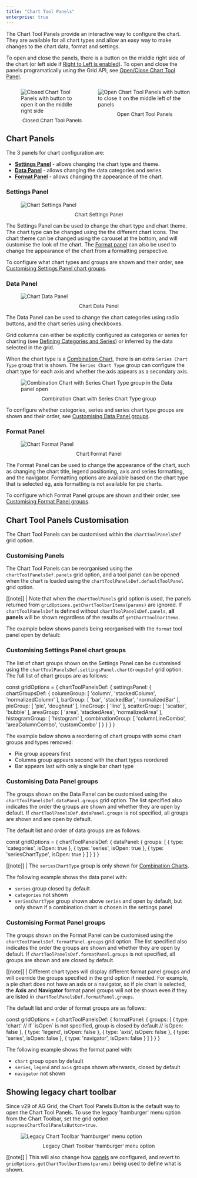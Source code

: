 ```yaml
---
title: "Chart Tool Panels"
enterprise: true
---
```


The Chart Tool Panels provide an interactive way to configure the chart. They are available for all chart types and allow an easy way to make changes to the chart data, format and settings.

To open and close the panels, there is a button on the middle right side of the chart (or left side if [Right to Left is enabled](/rtl/)). To open and close the panels programatically using the Grid API, see [Open/Close Chart Tool Panel](/integrated-charts-api-chart-tool-panel/).

<div style="display: flex; margin-bottom: 25px; margin-top: 25px; margin-left: 40px; gap: 40px">
    <figure style="flex: 2; margin: 0;">
        <img src="resources/closed-charts-tool-panel.png" alt="Closed Chart Tool Panels with button to open it on the middle right side"/>
        <figcaption style="text-align: center; font-size: 0.85rem; margin-top: 10px;">Closed Chart Tool Panels</figcaption>
    </figure>
    <figure style="flex: 3; margin: 0;">
        <img src="resources/open-charts-tool-panel.png" alt="Open Chart Tool Panels with button to close it on the middle left of the panels"/>
        <figcaption style="text-align: center; font-size: 0.85rem; margin-top: 10px;">Open Chart Tool Panels</figcaption>
    </figure>
</div>

## Chart Panels

The 3 panels for chart configuration are:

- [**Settings Panel**](#settings-panel) - allows changing the chart type and theme.
- [**Data Panel**](#data-panel) - allows changing the data categories and series.
- [**Format Panel**](#format-panel) - allows changing the appearance of the chart.

### Settings Panel

<figure style="flex: 3;">
    <img src="resources/settings-panel.png" alt="Chart Settings Panel"/>
    <figcaption style="text-align: center; font-size: 0.85rem; margin-top: 10px;">Chart Settings Panel</figcaption>
</figure>

The Settings Panel can be used to change the chart type and chart theme. The chart type can be changed using the the different chart icons. The chart theme can be changed using the carousel at the bottom, and will customise the look of the chart. The [Format panel](#format-panel) can also be used to change the appearance of the chart from a formatting perspective.

To configure what chart types and groups are shown and their order, see [Customising Settings Panel chart groups](#customising-settings-panel-chart-groups).

### Data Panel

<figure style="flex: 3;">
    <img src="resources/data-panel.png" alt="Chart Data Panel"/>
    <figcaption style="text-align: center; font-size: 0.85rem; margin-top: 10px;">Chart Data Panel</figcaption>
</figure>

The Data Panel can be used to change the chart categories using radio buttons, and the chart series using checkboxes.

Grid columns can either be explicitly configured as categories or series for charting (see [Defining Categories and Series](/integrated-charts-range-chart/#defining-categories-and-series)) or inferred by the data selected in the grid.

When the chart type is a [Combination Chart](/combination-series), there is an extra `Series Chart Type` group that is shown. The `Series Chart Type` group can configure the chart type for each axis and whether the axis appears as a secondary axis.

<figure style="flex: 3;">
    <img src="resources/series-chart-type.png" alt="Combination Chart with Series Chart Type group in the Data panel open"/>
    <figcaption style="text-align: center; font-size: 0.85rem; margin-top: 10px;">Combination Chart with Series Chart Type group</figcaption>
</figure>

To configure whether categories, series and series chart type groups are shown and their order, see [Customising Data Panel groups](#customising-data-panel-groups).

### Format Panel

<figure style="flex: 3;">
    <img src="resources/format-panel.png" alt="Chart Format Panel"/>
    <figcaption style="text-align: center; font-size: 0.85rem; margin-top: 10px;">Chart Format Panel</figcaption>
</figure>

The Format Panel can be used to change the appearance of the chart, such as changing the chart title, legend positioning, axis and series formatting, and the navigator. Formatting options are available based on the chart type that is selected eg, axis formatting is not available for pie charts.

To configure which Format Panel groups are shown and their order, see [Customising Format Panel groups](#customising-format-panel-groups).

## Chart Tool Panels Customisation

The Chart Tool Panels can be customised within the `chartToolPanelsDef` grid option.

<api-documentation source='grid-options/properties.json' section='charts' names='["chartToolPanelsDef"]' ></api-documentation>

### Customising Panels

The Chart Tool Panels can be reorganised using the `chartToolPanelsDef.panels` grid option, and a tool panel can be opened when the chart is loaded using the `chartToolPanelsDef.defaultToolPanel` grid option.

[[note]]
| Note that when the `chartToolPanels` grid option is used, the panels returned from `gridOptions.getChartToolbarItems(params)` are ignored. If `chartToolPanelsDef` is defined without `chartToolPanelsDef.panels`, **all panels** will be shown regardless of the results of `getChartToolbarItems`.

The example below shows panels being reorganised with the `format` tool panel open by default:

<grid-example title='Customising chart tool panels' name='customise-panels' type='generated' options='{ "enterprise": true, "modules": ["clientside", "menu", "charts"] }'></grid-example>

### Customising Settings Panel chart groups

The list of chart groups shown on the Settings Panel can be customised using the `chartToolPanelsDef.settingsPanel.chartGroupsDef` grid option. The full list of chart groups are as follows:

<snippet>
const gridOptions = {
    chartToolPanelsDef: {
        settingsPanel: {
            chartGroupsDef: {
                columnGroup: [
                    'column',
                    'stackedColumn',
                    'normalizedColumn'
                ],
                barGroup: [
                    'bar',
                    'stackedBar',
                    'normalizedBar'
                ],
                pieGroup: [
                    'pie',
                    'doughnut'
                ],
                lineGroup: [
                    'line'
                ],
                scatterGroup: [
                    'scatter',
                    'bubble'
                ],
                areaGroup: [
                    'area',
                    'stackedArea',
                    'normalizedArea'
                ],
                histogramGroup: [
                    'histogram'
                ],
                combinationGroup: [
                    'columnLineCombo',
                    'areaColumnCombo',
                    'customCombo'
                ]
            }
        }
    }
}
</snippet>

The example below shows a reordering of chart groups with some chart groups and types removed:

* Pie group appears first
* Columns group appears second with the chart types reordered
* Bar appears last with only a single bar chart type

<grid-example title='Customising settings panel chart groups' name='customise-chart-groups' type='generated' options='{ "enterprise": true, "modules": ["clientside", "menu", "charts"] }'></grid-example>

### Customising Data Panel groups

The groups shown on the Data Panel can be customised using the `chartToolPanelsDef.dataPanel.groups` grid option. The list specified also indicates the order the groups are shown and whether they are open by default. If `chartToolPanelsDef.dataPanel.groups` is not specified, all groups are shown and are open by default.

The default list and order of data groups are as follows:

<snippet>
const gridOptions = {
    chartToolPanelsDef: {
        dataPanel: {
            groups: [
                { type: 'categories', isOpen: true },
                { type: 'series', isOpen: true },
                { type: 'seriesChartType', isOpen: true }
            ]
        }
    }
}
</snippet>

[[note]]
| The `seriesChartType` group is only shown for [Combination Charts](/charts-combination-series/).

The following example shows the data panel with:

* `series` group closed by default
* `categories` not shown
* `seriesChartType` group shown above `series` and open by default, but only shown if a combination chart is chosen in the settings panel

<grid-example title='Customising data panel groups' name='customise-data-groups' type='generated' options='{ "enterprise": true, "modules": ["clientside", "menu", "charts"] }'></grid-example>

### Customising Format Panel groups

The groups shown on the Format Panel can be customised using the `chartToolPanelsDef.formatPanel.groups` grid option. The list specified also indicates the order the groups are shown and whether they are open by default. If `chartToolPanelsDef.formatPanel.groups` is not specified, all groups are shown and are closed by default.

[[note]]
| Different chart types will display different format panel groups and will override the groups specified in the grid option if needed. For example, a pie chart does not have an axis or a navigator, so if pie chart is selected, the **Axis** and **Navigator** format panel groups will not be shown even if they are listed in `chartToolPanelsDef.formatPanel.groups`.

The default list and order of format groups are as follows:

<snippet>
const gridOptions = {
    chartToolPanelsDef: {
        formatPanel: {
            groups: [
                {
                    type: 'chart'
                    // If `isOpen` is not specified, group is closed by default
                    // isOpen: false
                },
                { type: 'legend', isOpen: false },
                { type: 'axis', isOpen: false },
                { type: 'series', isOpen: false },
                { type: 'navigator', isOpen: false }
            ]
        }
    }
}
</snippet>

The following example shows the format panel with:

* `chart` group open by default
* `series`, `legend` and `axis` groups shown afterwards, closed by default
* `navigator` not shown

<grid-example title='Customising format panel groups' name='customise-format-groups' type='generated' options='{ "enterprise": true, "modules": ["clientside", "menu", "charts"] }'></grid-example>

## Showing legacy chart toolbar

Since v29 of AG Grid, the Chart Tool Panels Button is the default way to open the Chart Tool Panels. To use the legacy 'hamburger' menu option from the Chart Toolbar, set the grid option `suppressChartToolPanelsButton=true`.

<figure style="flex: 3;">
    <img src="resources/legacy-charts-toolbar.png" alt="Legacy Chart Toolbar 'hamburger' menu option"/>
    <figcaption style="text-align: center; font-size: 0.85rem; margin-top: 10px;">Legacy Chart Toolbar 'hamburger' menu option</figcaption>
</figure>

[[note]]
| This will also change how [panels](#customising-panels) are configured, and revert to `gridOptions.getChartToolbarItems(params)` being used to define what is shown.
